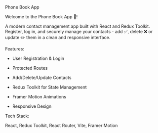 Phone Book App

Welcome to the Phone Book App 📒!

A modern contact management app built with React and Redux Toolkit. Register,
log in, and securely manage your contacts - add ✅, delete ❌ or update ✏️ them
in a clean and responsive interface.

Features:

- User Registration & Login

- Protected Routes

- Add/Delete/Update Contacts

- Redux Toolkit for State Management

- Framer Motion Animations

- Responsive Design

Tech Stack:

React, Redux Toolkit, React Router, Vite, Framer Motion
